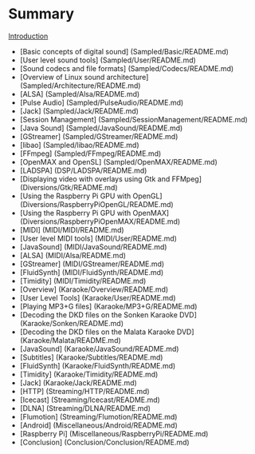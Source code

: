 # Summary

[Introduction](README.md)
* [Basic concepts of  digital sound] (Sampled/Basic/README.md)
* [User level sound tools] (Sampled/User/README.md)
* [Sound codecs and file formats] (Sampled/Codecs/README.md)
* [Overview of Linux sound architecture] (Sampled/Architecture/README.md)
* [ALSA] (Sampled/Alsa/README.md)
* [Pulse Audio] (Sampled/PulseAudio/README.md)
* [Jack] (Sampled/Jack/README.md)
* [Session Management] (Sampled/SessionManagement/README.md)
* [Java Sound] (Sampled/JavaSound/README.md)
* [GStreamer] (Sampled/GStreamer/README.md)
* [libao] (Sampled/libao/README.md)
* [FFmpeg] (Sampled/FFmpeg/README.md)
* [OpenMAX and OpenSL] (Sampled/OpenMAX/README.md)
* [LADSPA] (DSP/LADSPA/README.md)
* [Displaying video with overlays using Gtk and FFMpeg] (Diversions/Gtk/README.md)
* [Using the Raspberry Pi GPU with OpenGL] (Diversions/RaspberryPiOpenGL/README.md)
* [Using the Raspberry Pi GPU	 with OpenMAX] (Diversions/RaspberryPiOpenMAX/README.md)
* [MIDI] (MIDI/MIDI/README.md)
* [User level MIDI tools] (MIDI/User/README.md)
* [JavaSound] (MIDI/JavaSound/README.md)
* [ALSA] (MIDI/Alsa/README.md)
* [GStreamer] (MIDI/GStreamer/README.md)
* [FluidSynth] (MIDI/FluidSynth/README.md)
* [Timidity] (MIDI/Timidity/README.md)
* [Overview] (Karaoke/Overview/README.md)
* [User Level Tools] (Karaoke/User/README.md)
* [Playing MP3+G files] (Karaoke/MP3+G/README.md)
* [Decoding the DKD files on the Sonken Karaoke DVD] (Karaoke/Sonken/README.md)
* [Decoding the DKD files on the Malata Karaoke DVD] (Karaoke/Malata/README.md)
* [JavaSound] (Karaoke/JavaSound/README.md)
* [Subtitles] (Karaoke/Subtitles/README.md)
* [FluidSynth] (Karaoke/FluidSynth/README.md)
* [Timidity] (Karaoke/Timidity/README.md)
* [Jack] (Karaoke/Jack/README.md)
* [HTTP] (Streaming/HTTP/README.md)
* [Icecast] (Streaming/Icecast/README.md)
* [DLNA] (Streaming/DLNA/README.md)
* [Flumotion] (Streaming/Flumotion/README.md)
* [Android] (Miscellaneous/Android/README.md)
* [Raspberry Pi] (Miscellaneous/RaspberryPi/README.md)
* [Conclusion] (Conclusion/Conclusion/README.md)

